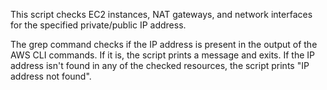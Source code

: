 This script checks EC2 instances, NAT gateways, and network interfaces for the specified private/public IP address. 

The grep command checks if the IP address is present in the output of the AWS CLI commands. If it is, the script prints a message and exits. If the IP address isn't found in any of the checked resources, the script prints "IP address not found".
